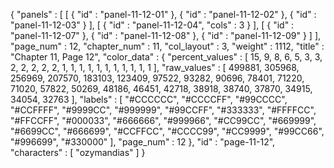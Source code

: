 {
  "panels" : [
    [
      {
        "id" : "panel-11-12-01"
      },
      {
        "id" : "panel-11-12-02"
      },
      {
        "id" : "panel-11-12-03"
      }
    ],
    [
      {
        "id" : "panel-11-12-04",
        "cols" : 3
      }
    ],
    [
      {
        "id" : "panel-11-12-07"
      },
      {
        "id" : "panel-11-12-08"
      },
      {
        "id" : "panel-11-12-09"
      }
    ]
  ],
  "page_num" : 12,
  "chapter_num" : 11,
  "col_layout" : 3,
  "weight" : 1112,
  "title" : "Chapter 11, Page 12",
  "color_data" : {
    "percent_values" : [
      15,
      9,
      8,
      6,
      5,
      3,
      3,
      2,
      2,
      2,
      2,
      2,
      1,
      1,
      1,
      1,
      1,
      1,
      1,
      1,
      1,
      1,
      1
    ],
    "raw_values" : [
      499881,
      305968,
      256969,
      207570,
      183103,
      123409,
      97522,
      93282,
      90696,
      78401,
      71220,
      71020,
      57822,
      50269,
      48186,
      46451,
      42718,
      38918,
      38740,
      37870,
      34915,
      34054,
      32763
    ],
    "labels" : [
      "#CCCCCC",
      "#CCCCFF",
      "#99CCCC",
      "#CCFFFF",
      "#9999CC",
      "#999999",
      "#99CCFF",
      "#333333",
      "#FFFFCC",
      "#FFCCFF",
      "#000033",
      "#666666",
      "#999966",
      "#CC99CC",
      "#669999",
      "#6699CC",
      "#666699",
      "#CCFFCC",
      "#CCCC99",
      "#CC9999",
      "#99CC66",
      "#996699",
      "#330000"
    ],
    "page_num" : 12
  },
  "id" : "page-11-12",
  "characters" : [
    "ozymandias"
  ]
}
